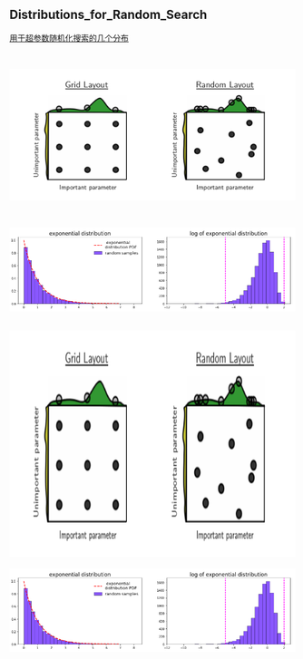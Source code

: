 ## Distributions_for_Random_Search

[用于超参数随机化搜索的几个分布]()

<br>

![](https://raw.githubusercontent.com/massquantity/Distributions_for_Random_Search/master/pic/grid%26random_search.png)

<br>

![](https://raw.githubusercontent.com/massquantity/Distributions_for_Random_Search/master/pic/5.png)


<br>

<div align="center">
 <img src="https://raw.githubusercontent.com/massquantity/Distributions_for_Random_Search/master/pic/grid%26random_search.png" height="400px">
</div>

<br>

<div align="center">
 <img src="https://raw.githubusercontent.com/massquantity/Distributions_for_Random_Search/master/pic/5.png">
</div>

 <br><br>
